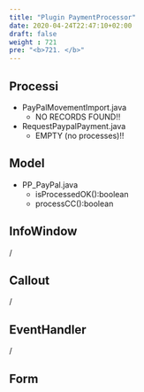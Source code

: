 ```yaml
---
title: "Plugin PaymentProcessor"
date: 2020-04-24T22:47:10+02:00
draft: false
weight : 721
pre: "<b>721. </b>"
---
```


## Processi
- PayPalMovementImport.java
    - NO RECORDS FOUND!!
- RequestPaypalPayment.java
    - EMPTY (no processes)!!
## Model
- PP_PayPal.java
    - isProcessedOK():boolean
    - processCC():boolean
## InfoWindow
/
## Callout
/
## EventHandler
/
## Form

